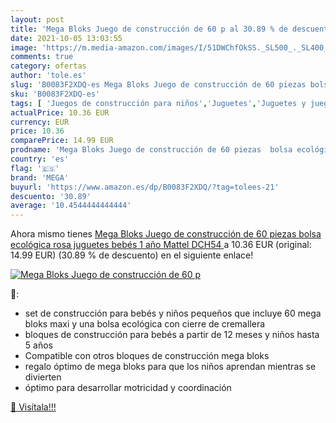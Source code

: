 ```yaml
---
layout: post
title: 'Mega Bloks Juego de construcción de 60 p al 30.89 % de descuento'
date: 2021-10-05 13:03:55
image: 'https://m.media-amazon.com/images/I/51DWChfOkSS._SL500_._SL400_.jpg'
comments: true
category: ofertas
author: 'tole.es'
slug: 'B0083F2XDQ-es Mega Bloks Juego de construcción de 60 piezas bolsa...'
sku: 'B0083F2XDQ-es'
tags: [ 'Juegos de construcción para niños','Juguetes','Juguetes y juegos','Sets de bloques de construcción','bebés','mega', ]
actualPrice: 10.36 EUR
currency: EUR
price: 10.36
comparePrice: 14.99 EUR
prodname: 'Mega Bloks Juego de construcción de 60 piezas  bolsa ecológica rosa  juguetes bebés 1 año  Mattel DCH54 '
country: 'es'
flag: '🇪🇸'
brand: 'MEGA'
buyurl: 'https://www.amazon.es/dp/B0083F2XDQ/?tag=tolees-21'
descuento: '30.89'
average: '10.4544444444444'
---
```


Ahora mismo tienes [Mega Bloks Juego de construcción de 60 piezas  bolsa ecológica rosa  juguetes bebés 1 año  Mattel DCH54 ](https://www.amazon.es/dp/B0083F2XDQ/?tag=tolees-21) a 10.36 EUR (original: 14.99 EUR) (30.89 %  de descuento) en el siguiente enlace!

[![Mega Bloks Juego de construcción de 60 p](https://m.media-amazon.com/images/I/51DWChfOkSS._SL500_._SL400_.jpg)](https://www.amazon.es/dp/B0083F2XDQ/?tag=tolees-21)

🔎:

- set de construcción para bebés y niños pequeños que incluye 60 mega bloks maxi y una bolsa ecológica con cierre de cremallera
- bloques de construcción para bebés a partir de 12 meses y niños hasta 5 años
- Compatible con otros bloques de construcción mega bloks
- regalo óptimo de mega bloks para que los niños aprendan mientras se divierten
- óptimo para desarrollar motricidad y coordinación

[🛒 Visítala!!!](https://www.amazon.es/dp/B0083F2XDQ/?tag=tolees-21)
